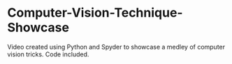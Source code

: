 # Computer-Vision-Technique-Showcase

Video created using Python and Spyder to showcase a medley of computer vision tricks. Code included. 

